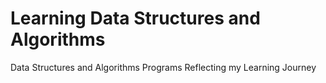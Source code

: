 # Learning Data Structures and Algorithms
Data Structures and Algorithms Programs Reflecting my Learning Journey